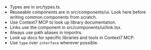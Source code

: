 - Types are in src/types.ts.
- Reuseable components are in src/components/ui. Look here before writing common
  components from scratch.
- Use Context7 MCP to look up library documentation.
- Links use the component in src/components/ui/link.tsx.
- Always use path aliases in importrs.
- Look up docs for specific libraries and tools in Context7 MCP.
- Use `type` over `interface` wherever possible.
